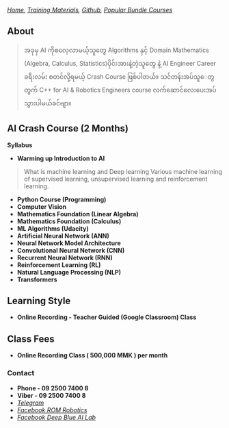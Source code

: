 *[Home](../README.md),  [Training Materials](../trainingmaterials.md),  [Github](https://github.com/ROM-robotics),  [Popular Bundle Courses](../bundle_courses.md)*

## About
> အခုမှ AI ကိုစလေ့လာမယ့်သူတွေ Algorithms နှင့် Domain Mathematics (Algebra, Calculus, Statistics)ပိုင်းအားနဲ့တဲ့သူတွေ နဲ့ AI Engineer Career ခရီးလမ်း စတင်လို့ရမယ့် Crash Course ဖြစ်ပါတယ်။ သင်တန်းအပ်သူေတွတွက် C++ for AI & Robotics Engineers course လက်ဆောင်လေးပေးအပ်သွားပါမယ်ခင်ဗျာ။

## AI Crash Course (2 Months)
**Syllabus**

- **Warming up Introduction to AI**
> What is machine learning and Deep learning
Various machine learning of supervised learning, unsupervised learning and reinforcement
learning.
- **Python Course (Programming)**
- **Computer Vision**
- **Mathematics Foundation (Linear Algebra)**
- **Mathematics Foundation (Calculus)**
- **ML Algorithms (Udacity)**
- **Artificial Neural Network (ANN)**
- **Neural Network Model Architecture**
- **Convolutional Neural Network (CNN)**
- **Recurrent Neural Network (RNN)**
- **Reinforcement Learning (RL)**
- **Natural Language Processing (NLP)**
- **Transformers**

## Learning Style 
- **Online Recording - Teacher Guided (Google Classroom) Class**

## Class Fees 
- **Online Recording Class ( 500,000 MMK ) per month**

### Contact
- **Phone - 09 2500 7400 8**
- **Viber - 09 2500 7400 8**
- *[Telegram](https://t.me/rom_dynamics)*
- *[Facebook ROM Robotics](https://www.facebook.com/ROMROBOTS/)*
- *[Facebook Deep Blue AI Lab](https://www.facebook.com/deepblueailab/)*


